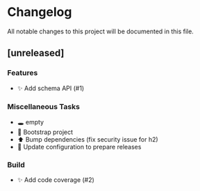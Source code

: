 # Changelog

All notable changes to this project will be documented in this file.

## [unreleased]

### Features

- ✨ Add schema API (#1)

### Miscellaneous Tasks

- 🕳️ empty
- 🚀 Bootstrap project
- ⬆️ Bump dependencies (fix security issue for h2)
- 🔧 Update configuration to prepare releases

### Build

- ✨ Add code coverage (#2)

<!-- generated by git-cliff -->
